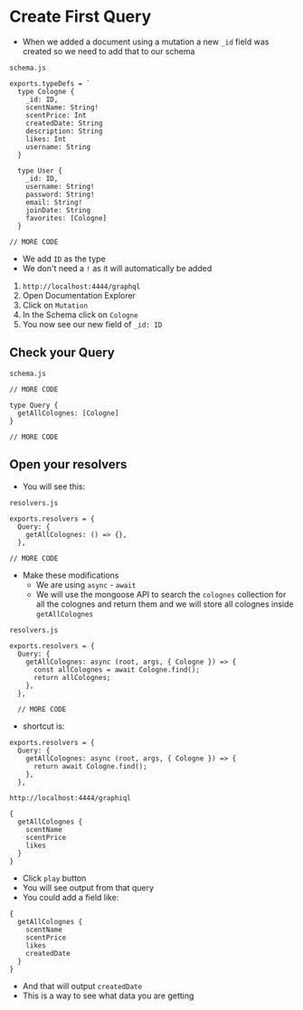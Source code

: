 # Create First Query
* When we added a document using a mutation a new `_id` field was created so we need to add that to our schema

`schema.js`

```
exports.typeDefs = `
  type Cologne {
    _id: ID,
    scentName: String!
    scentPrice: Int
    createdDate: String
    description: String
    likes: Int
    username: String
  }

  type User {
    _id: ID,
    username: String!
    password: String!
    email: String!
    joinDate: String
    favorites: [Cologne]
  }

// MORE CODE
```

* We add `ID` as the type
* We don't need a `!` as it will automatically be added

1. `http://localhost:4444/graphql`
2. Open Documentation Explorer
3. Click on `Mutation`
4. In the Schema click on `Cologne`
5. You now see our new field of `_id: ID`

## Check your Query
`schema.js`

```
// MORE CODE

type Query {
  getAllColognes: [Cologne]
}

// MORE CODE
```

## Open your resolvers
* You will see this:

`resolvers.js`

```
exports.resolvers = {
  Query: {
    getAllColognes: () => {},
  },

// MORE CODE
```

* Make these modifications
  - We are using `async` - `await`
  - We will use the mongoose API to search the `colognes` collection for all the colognes and return them and we will store all colognes inside `getAllColognes`

`resolvers.js`

```
exports.resolvers = {
  Query: {
    getAllColognes: async (root, args, { Cologne }) => {
      const allColognes = await Cologne.find();
      return allColognes;
    },
  },

  // MORE CODE
```

* shortcut is:

```
exports.resolvers = {
  Query: {
    getAllColognes: async (root, args, { Cologne }) => {
      return await Cologne.find();
    },
  },
```

`http://localhost:4444/graphiql`

```
{
  getAllColognes {
    scentName
    scentPrice
    likes
  }
}
```

* Click `play` button
* You will see output from that query
* You could add a field like:

```
{
  getAllColognes {
    scentName
    scentPrice
    likes
    createdDate
  }
}
```

* And that will output `createdDate`
* This is a way to see what data you are getting

